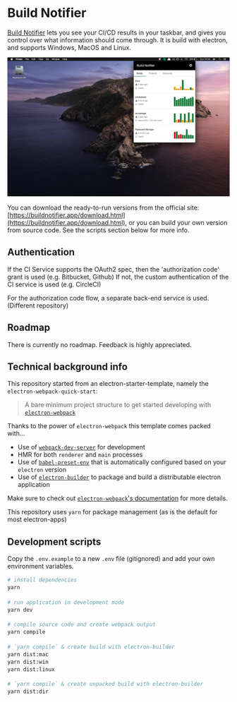 # Build Notifier

[Build Notifier](https://buildnotifier.app/) lets you see your CI/CD results in your taskbar, and gives you control over what information should come through.
It is build with electron, and supports Windows, MacOS and Linux.

![Screenshot](./screenshot_buildnotifier.jpg)

You can download the ready-to-run versions from the official site: [https://buildnotifier.app/download.html](https://buildnotifier.app/download.html), 
or you can build your own version from source code. See the scripts section below for more info.

## Authentication
If the CI Service supports the OAuth2 spec, then the 'authorization code' grant is used (e.g. Bitbucket, Github)
If not, the custom authentication of the CI service is used (e.g. CircleCI)

For the authorization code flow, a separate back-end service is used. (Different repository)

## Roadmap

There is currently no roadmap.
Feedback is highly appreciated.

## Technical background info
This repository started from an electron-starter-template, namely the `electron-webpack-quick-start`:
> A bare minimum project structure to get started developing with [`electron-webpack`](https://github.com/electron-userland/electron-webpack)

Thanks to the power of `electron-webpack` this template comes packed with...

* Use of [`webpack-dev-server`](https://github.com/webpack/webpack-dev-server) for development
* HMR for both `renderer` and `main` processes
* Use of [`babel-preset-env`](https://github.com/babel/babel-preset-env) that is automatically configured based on your `electron` version
* Use of [`electron-builder`](https://github.com/electron-userland/electron-builder) to package and build a distributable electron application

Make sure to check out [`electron-webpack`'s documentation](https://webpack.electron.build/) for more details.

This repository uses `yarn` for package management (as is the default for most electron-apps)

## Development scripts
Copy the `.env.example` to a new `.env` file (gitignored) and add your own environment variables.

```bash
# install dependencies
yarn

# run application in development mode
yarn dev

# compile source code and create webpack output
yarn compile

# `yarn compile` & create build with electron-builder
yarn dist:mac
yarn dist:win
yarn dist:linux

# `yarn compile` & create unpacked build with electron-builder
yarn dist:dir
```
